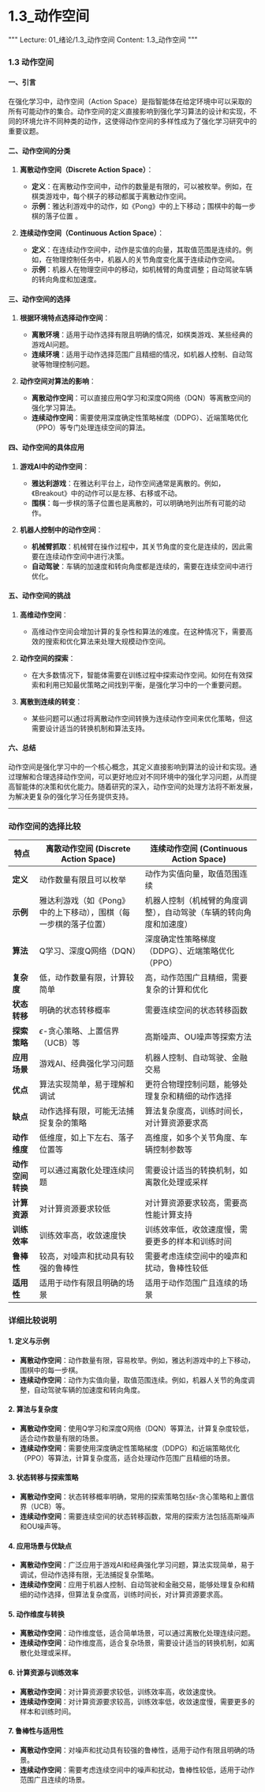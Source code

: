 # 1.3_动作空间

"""
Lecture: 01_绪论/1.3_动作空间
Content: 1.3_动作空间
"""

### 1.3 动作空间

#### 一、引言
在强化学习中，动作空间（Action Space）是指智能体在给定环境中可以采取的所有可能动作的集合。动作空间的定义直接影响到强化学习算法的设计和实现，不同的环境允许不同种类的动作，这使得动作空间的多样性成为了强化学习研究中的重要议题。

#### 二、动作空间的分类

1. **离散动作空间（Discrete Action Space）**：
   - **定义**：在离散动作空间中，动作的数量是有限的，可以被枚举。例如，在棋类游戏中，每个棋子的移动都属于离散动作空间。
   - **示例**：雅达利游戏中的动作，如《Pong》中的上下移动；围棋中的每一步棋的落子位置 。

2. **连续动作空间（Continuous Action Space）**：
   - **定义**：在连续动作空间中，动作是实值的向量，其取值范围是连续的。例如，在物理控制任务中，机器人的关节角度变化属于连续动作空间。
   - **示例**：机器人在物理空间中的移动，如机械臂的角度调整；自动驾驶车辆的转向角度和加速度。

#### 三、动作空间的选择

1. **根据环境特点选择动作空间**：
   - **离散环境**：适用于动作选择有限且明确的情况，如棋类游戏、某些经典的游戏AI问题。
   - **连续环境**：适用于动作选择范围广且精细的情况，如机器人控制、自动驾驶等物理控制问题。

2. **动作空间对算法的影响**：
   - **离散动作空间**：可以直接应用Q学习和深度Q网络（DQN）等离散空间的强化学习算法。
   - **连续动作空间**：需要使用深度确定性策略梯度（DDPG）、近端策略优化（PPO）等专门处理连续空间的算法。

#### 四、动作空间的具体应用

1. **游戏AI中的动作空间**：
   - **雅达利游戏**：在雅达利平台上，动作空间通常是离散的。例如，《Breakout》中的动作可以是左移、右移或不动。
   - **围棋**：每一步棋的落子位置也是离散的，可以明确地列出所有可能的动作。

2. **机器人控制中的动作空间**：
   - **机械臂抓取**：机械臂在操作过程中，其关节角度的变化是连续的，因此需要在连续动作空间中进行决策。
   - **自动驾驶**：车辆的加速度和转向角度都是连续的，需要在连续空间中进行优化。

#### 五、动作空间的挑战

1. **高维动作空间**：
   - 高维动作空间会增加计算的复杂性和算法的难度。在这种情况下，需要高效的搜索和优化算法来处理大规模动作空间。

2. **动作空间的探索**：
   - 在大多数情况下，智能体需要在训练过程中探索动作空间。如何在有效探索和利用已知最优策略之间找到平衡，是强化学习中的一个重要问题。

3. **离散到连续的转变**：
   - 某些问题可以通过将离散动作空间转换为连续动作空间来优化策略，但这需要设计适当的转换机制和算法支持。

#### 六、总结
动作空间是强化学习中的一个核心概念，其定义直接影响到算法的设计和实现。通过理解和合理选择动作空间，可以更好地应对不同环境中的强化学习问题，从而提高智能体的决策和优化能力。随着研究的深入，动作空间的处理方法将不断发展，为解决更复杂的强化学习任务提供支持。

---

### 动作空间的选择比较

| 特点 | 离散动作空间 (Discrete Action Space) | 连续动作空间 (Continuous Action Space) |
|---|---|---|
| **定义** | 动作数量有限且可以枚举 | 动作为实值向量，取值范围连续 |
| **示例** | 雅达利游戏（如《Pong》中的上下移动），围棋（每一步棋的落子位置） | 机器人控制（机械臂的角度调整），自动驾驶（车辆的转向角度和加速度） |
| **算法** | Q学习、深度Q网络（DQN） | 深度确定性策略梯度（DDPG）、近端策略优化（PPO） |
| **复杂度** | 低，动作数量有限，计算较简单 | 高，动作范围广且精细，需要复杂的计算和优化 |
| **状态转移** | 明确的状态转移概率 | 需要连续空间的状态转移函数 |
| **探索策略** | $\epsilon$-贪心策略、上置信界（UCB）等 | 高斯噪声、OU噪声等探索方法 |
| **应用场景** | 游戏AI、经典强化学习问题 | 机器人控制、自动驾驶、金融交易 |
| **优点** | 算法实现简单，易于理解和调试 | 更符合物理控制问题，能够处理复杂和精细的动作选择 |
| **缺点** | 动作选择有限，可能无法捕捉复杂的策略 | 算法复杂度高，训练时间长，对计算资源要求高 |
| **动作维度** | 低维度，如上下左右、落子位置等 | 高维度，如多个关节角度、车辆控制参数等 |
| **动作空间转换** | 可以通过离散化处理连续问题 | 需要设计适当的转换机制，如离散化处理或采样 |
| **计算资源** | 对计算资源要求较低 | 对计算资源要求较高，需要高性能计算支持 |
| **训练效率** | 训练效率高，收敛速度快 | 训练效率低，收敛速度慢，需要更多的样本和训练时间 |
| **鲁棒性** | 较高，对噪声和扰动具有较强的鲁棒性 | 需要考虑连续空间中的噪声和扰动，鲁棒性较低 |
| **适用性** | 适用于动作有限且明确的场景 | 适用于动作范围广且连续的场景 |

### 详细比较说明

#### 1. 定义与示例
- **离散动作空间**：动作数量有限，容易枚举。例如，雅达利游戏中的上下移动，围棋中的每一步棋。
- **连续动作空间**：动作为实值向量，取值范围连续。例如，机器人关节的角度调整，自动驾驶车辆的加速度和转向角度。

#### 2. 算法与复杂度
- **离散动作空间**：使用Q学习和深度Q网络（DQN）等算法，计算复杂度较低，适合动作数量有限的场景。
- **连续动作空间**：需要使用深度确定性策略梯度（DDPG）和近端策略优化（PPO）等算法，计算复杂度高，适合处理动作范围广且精细的场景。

#### 3. 状态转移与探索策略
- **离散动作空间**：状态转移概率明确，常用的探索策略包括$\epsilon$-贪心策略和上置信界（UCB）等。
- **连续动作空间**：需要连续空间的状态转移函数，常用的探索方法包括高斯噪声和OU噪声等。

#### 4. 应用场景与优缺点
- **离散动作空间**：广泛应用于游戏AI和经典强化学习问题，算法实现简单，易于调试，但动作选择有限，无法捕捉复杂策略。
- **连续动作空间**：应用于机器人控制、自动驾驶和金融交易，能够处理复杂和精细的动作选择，但算法复杂度高，训练时间长，对计算资源要求高。

#### 5. 动作维度与转换
- **离散动作空间**：动作维度低，适合简单场景，可以通过离散化处理连续问题。
- **连续动作空间**：动作维度高，适合复杂场景，需要设计适当的转换机制，如离散化处理或采样。

#### 6. 计算资源与训练效率
- **离散动作空间**：对计算资源要求较低，训练效率高，收敛速度快。
- **连续动作空间**：对计算资源要求较高，训练效率低，收敛速度慢，需要更多的样本和训练时间。

#### 7. 鲁棒性与适用性
- **离散动作空间**：对噪声和扰动具有较强的鲁棒性，适用于动作有限且明确的场景。
- **连续动作空间**：需要考虑连续空间中的噪声和扰动，鲁棒性较低，适用于动作范围广且连续的场景。
